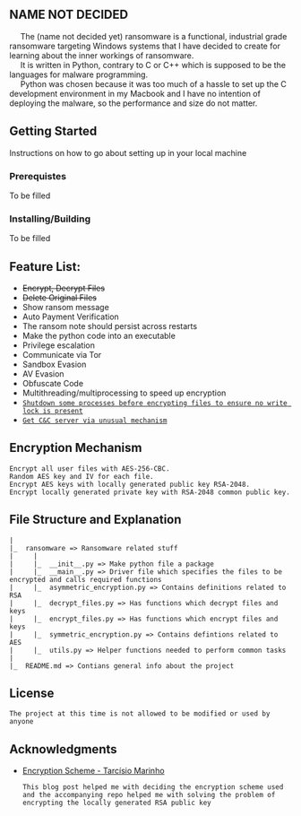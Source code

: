 ## **NAME NOT DECIDED**  
&nbsp;&nbsp;&nbsp;&nbsp;&nbsp;The (name not decided yet) ransomware is a functional, industrial grade ransomware targeting Windows systems that I have decided to create for learning about the inner workings of ransomware.  
&nbsp;&nbsp;&nbsp;&nbsp;&nbsp;It is written in Python, contrary to C or C++ which is supposed to be the languages for malware programming.  
&nbsp;&nbsp;&nbsp;&nbsp;&nbsp;Python was chosen because it was too much of a hassle to set up the C development environment in my Macbook and I have no intention of deploying the malware, so the performance and size do not matter.   


## **Getting Started**
Instructions on how to go about setting up in your local machine  

### Prerequistes
To be filled

### Installing/Building
To be filled


## **Feature List:**
 * ~~Encrypt, Decrypt Files~~  
 * ~~Delete Original Files~~  
 * Show ransom message  
 * Auto Payment Verification  
 * The ransom note should persist across restarts  
 * Make the python code into an executable
 * Privilege escalation  
 * Communicate via Tor  
 * Sandbox Evasion  
 * AV Evasion  
 * Obfuscate Code  
 * Multithreading/multiprocessing to speed up encryption  
 * [`Shutdown some processes before encrypting files to ensure no write lock is present`](https://securityaffairs.co/wordpress/103030/malware/sodinokibi-ransomware-new-feature.html)  
 * [`Get C&C server via unusual mechanism`](https://www.zdnet.com/article/astaroth-malware-hides-command-servers-in-youtube-channel-descriptions/)
 

## **Encryption Mechanism**
    Encrypt all user files with AES-256-CBC.
    Random AES key and IV for each file.
    Encrypt AES keys with locally generated public key RSA-2048.
    Encrypt locally generated private key with RSA-2048 common public key.
       

## **File Structure and Explanation**
    |
    |_  ransomware => Ransomware related stuff
    |     |
    |     |_  __init__.py => Make python file a package
    |     |_  __main__.py => Driver file which specifies the files to be encrypted and calls required functions
    |     |_  asymmetric_encryption.py => Contains definitions related to RSA
    |     |_  decrypt_files.py => Has functions which decrypt files and keys 
    |     |_  encrypt_files.py => Has functions which encrypt files and keys
    |     |_  symmetric_encryption.py => Contains defintions related to AES
    |     |_  utils.py => Helper functions needed to perform common tasks
    |
    |_  README.md => Contians general info about the project


## **License**
    The project at this time is not allowed to be modified or used by anyone
      

## **Acknowledgments**
 * [Encryption Scheme - Tarcísio Marinho](https://medium.com/@tarcisioma/ransomware-encryption-techniques-696531d07bb9)  
   ```
   This blog post helped me with deciding the encryption scheme used and the accompanying repo helped me with solving the problem of encrypting the locally generated RSA public key   
   ```
